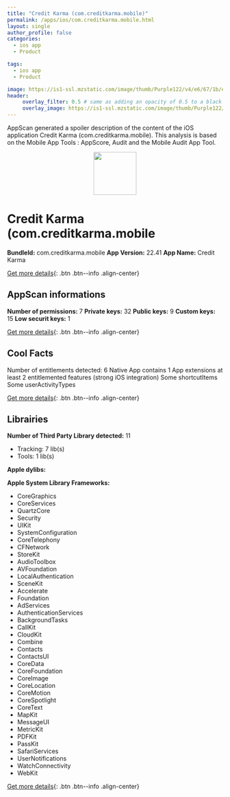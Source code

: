 ```yaml
---
title: "Credit Karma (com.creditkarma.mobile)"
permalink: /apps/ios/com.creditkarma.mobile.html
layout: single
author_profile: false
categories: 
  - ios app 
  - Product 

tags: 
  - ios app 
  - Product 

image: https://is1-ssl.mzstatic.com/image/thumb/Purple122/v4/e6/67/1b/e6671be2-937c-c7ac-6963-e9bb3394c24c/AppIcon-1x_U007emarketing-0-5-0-85-220.png/512x512bb.jpg
header: 
     overlay_filter: 0.5 # same as adding an opacity of 0.5 to a black background
     overlay_image: https://is1-ssl.mzstatic.com/image/thumb/Purple122/v4/e6/67/1b/e6671be2-937c-c7ac-6963-e9bb3394c24c/AppIcon-1x_U007emarketing-0-5-0-85-220.png/512x512bb.jpg
---
```

AppScan generated a spoiler description of the content of the iOS application Credit Karma (com.creditkarma.mobile). This analysis is based on the Mobile App Tools : AppScore, Audit and the Mobile Audit App Tool.

  
  
<div style="text-align: center;"><img src="https://is1-ssl.mzstatic.com/image/thumb/Purple122/v4/e6/67/1b/e6671be2-937c-c7ac-6963-e9bb3394c24c/AppIcon-1x_U007emarketing-0-5-0-85-220.png/512x512bb.jpg" width="100" height="100"></div>  
  
# Credit Karma (com.creditkarma.mobile

**BundleId:** com.creditkarma.mobile
**App Version:** 22.41
**App Name:** Credit Karma


[Get more details](/pricing.html){: .btn .btn--info .align-center}  
  
## AppScan informations 

**Number of permissions:** 7
**Private keys:** 32
**Public keys:** 9
**Custom keys:** 15
**Low securit keys:** 1
  
[Get more details](/pricing.html){: .btn .btn--info .align-center}

## Cool Facts

Number of entitlements detected: 6
Native App
contains 1 App extensions
at least 2 entitlemented features (strong iOS integration)
Some shortcutItems 
Some userActivityTypes
  
[Get more details](/pricing.html){: .btn .btn--info .align-center}

## Librairies 
**Number of Third Party Library detected:** 11
- Tracking: 7 lib(s)
- Tools: 1 lib(s)

**Apple dylibs:**


**Apple System Library Frameworks:**
- CoreGraphics
- CoreServices
- QuartzCore
- Security
- UIKit
- SystemConfiguration
- CoreTelephony
- CFNetwork
- StoreKit
- AudioToolbox
- AVFoundation
- LocalAuthentication
- SceneKit
- Accelerate
- Foundation
- AdServices
- AuthenticationServices
- BackgroundTasks
- CallKit
- CloudKit
- Combine
- Contacts
- ContactsUI
- CoreData
- CoreFoundation
- CoreImage
- CoreLocation
- CoreMotion
- CoreSpotlight
- CoreText
- MapKit
- MessageUI
- MetricKit
- PDFKit
- PassKit
- SafariServices
- UserNotifications
- WatchConnectivity
- WebKit


  
[Get more details](/pricing.html){: .btn .btn--info .align-center}

